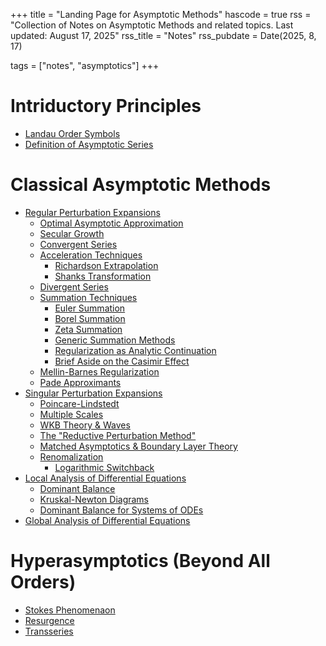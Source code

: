 +++
title = "Landing Page for Asymptotic Methods"
hascode = true
rss = "Collection of Notes on Asymptotic Methods and related topics. Last updated: August 17, 2025"
rss_title = "Notes"
rss_pubdate = Date(2025, 8, 17)

tags = ["notes", "asymptotics"]
+++

# Intriductory Principles
* [Landau Order Symbols]()
* [Definition of Asymptotic Series]()


# Classical Asymptotic Methods
* [Regular Perturbation Expansions](/notes/asymptotics/regular_pert/)
    * [Optimal Asymptotic Approximation]()
    * [Secular Growth]()
    * [Convergent Series]()
    * [Acceleration Techniques]()
        * [Richardson Extrapolation]()
        * [Shanks Transformation]()
    * [Divergent Series]()
    * [Summation Techniques]()
        * [Euler Summation]()
        * [Borel Summation]()
        * [Zeta Summation]()
        * [Generic Summation Methods]()
        * [Regularization as Analytic Continuation]()
        * [Brief Aside on the Casimir Effect]()
    * [Mellin-Barnes Regularization]()
    * [Pade Approximants]()
*  [Singular Perturbation Expansions]()
      *  [Poincare-Lindstedt]()
      *  [Multiple Scales]()
      *  [WKB Theory & Waves]()
      *  [The "Reductive Perturbation Method"](/reductivepertmethod/)
      *  [Matched Asymptotics & Boundary Layer Theory]()
      *  [Renomalization]()
            *  [Logarithmic Switchback]()
* [Local Analysis of Differential Equations]()
    * [Dominant Balance]()
    * [Kruskal-Newton Diagrams]()
    * [Dominant Balance for Systems of ODEs]()
* [Global Analysis of Differential Equations]()

# Hyperasymptotics (Beyond All Orders)
* [Stokes Phenomenaon]()
* [Resurgence]()
* [Transseries]()


